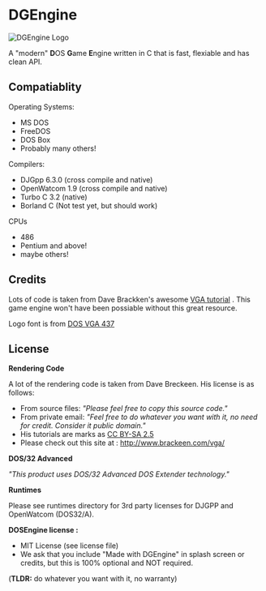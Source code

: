 # DGEngine

![DGEngine Logo](https://github.com/dimecoin/dge/blob/master/res/images/dge_lbig.bmp "DGEngine Logo")

A "modern" **D**OS **G**ame **E**ngine written in C that is fast, flexiable and has clean API.

## Compatiablity

Operating Systems:
* MS DOS
* FreeDOS
* DOS Box
* Probably many others!

Compilers:

* DJGpp 6.3.0 (cross compile and native)
* OpenWatcom 1.9 (cross compile and native)
* Turbo C 3.2 (native)
* Borland C (Not test yet, but should work)

CPUs
* 486
* Pentium and above!
* maybe others!

## Credits

Lots of code is  taken from Dave Brackken's awesome [VGA tutorial](http://www.brackeen.com/vga/) .  This game engine won't have been possiable without this great resource.

Logo font is from [DOS VGA 437](http://www.dafont.com/perfect-dos-vga-437.font)


## License

**Rendering Code**

A lot of the rendering code is taken from Dave Breckeen.  His license is as follows:
* From source files: _"Please feel free to copy this source code."_
* From private email: _"Feel free to do whatever you want with it, no need for credit. Consider it public domain."_
* His tutorials are marks as [CC BY-SA 2.5](https://creativecommons.org/licenses/by-sa/2.5/)
* Please check out this site at : http://www.brackeen.com/vga/

**DOS/32 Advanced**

_"This product uses DOS/32 Advanced DOS Extender technology."_

**Runtimes**

Please see runtimes directory for 3rd party licenses for DJGPP and OpenWatcom (DOS32/A).

**DOSEngine license :** 

* MIT License (see license file)
* We ask that you include "Made with DGEngine" in splash screen or credits, but this is 100% optional and NOT required.

(**TLDR:** do whatever you want with it, no warranty)




